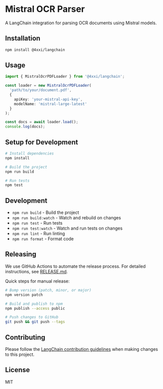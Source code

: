 # Mistral OCR Parser

A LangChain integration for parsing OCR documents using Mistral models.

## Installation

```bash
npm install @4xxi/langchain
```

## Usage

```typescript
import { MistralOcrPDFLoader } from '@4xxi/langchain';

const loader = new MistralOcrPDFLoader(
  'path/to/your/document.pdf', 
  { 
    apiKey: 'your-mistral-api-key',
    modelName: 'mistral-large-latest'
  }
);

const docs = await loader.load();
console.log(docs);
```

## Setup for Development

```bash
# Install dependencies
npm install

# Build the project
npm run build

# Run tests
npm test
```

## Development

- `npm run build` - Build the project
- `npm run build:watch` - Watch and rebuild on changes
- `npm run test` - Run tests
- `npm run test:watch` - Watch and run tests on changes
- `npm run lint` - Run linting
- `npm run format` - Format code

## Releasing

We use GitHub Actions to automate the release process. For detailed instructions, see [RELEASE.md](RELEASE.md).

Quick steps for manual release:
```bash
# Bump version (patch, minor, or major)
npm version patch

# Build and publish to npm
npm publish --access public

# Push changes to GitHub
git push && git push --tags
```

## Contributing

Please follow the [LangChain contribution guidelines](https://github.com/langchain-ai/langchainjs/blob/main/CONTRIBUTING.md) when making changes to this project.

## License

MIT 